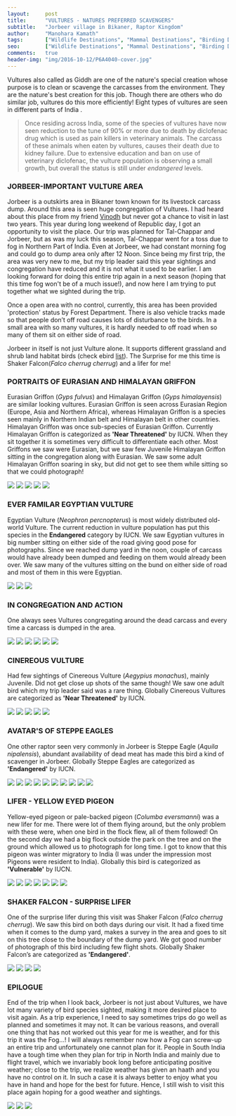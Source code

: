 ```yaml
---
layout:     post
title:      "VULTURES - NATURES PREFERRED SCAVENGERS"
subtitle:   "Jorbeer village in Bikaner, Raptor Kingdom"
author:     "Manohara Kamath"
tags:       ["Wildlife Destinations", "Mammal Destinations", "Birding Destinations", "Raptors"]
seo:		["Wildlife Destinations", "Mammal Destinations", "Birding Destinations", "Raptors"]
comments:   true
header-img: "img/2016-10-12/P6A4040-cover.jpg"
---
```



<p>
Vultures also called as Giddh are one of the nature's special creation whose purpose is to clean or scavenge the carcasses from the environment. They are the nature's best creation for this job. Though there are others who do similar job, vultures do this more efficiently! Eight types of vultures are seen in different parts of India . 
</p>

<blockquote>
Once residing across India, some of the species of vultures have now seen reduction to the tune of 90% or more due to death by diclofenac drug which is used as pain killers in veterinary animals. The carcass of these animals when eaten by vultures, causes their death due to kidney failure. Due to extensive education and ban on use of veterinary diclofenac, the vulture population is observing a small growth, but overall the status is still under <em>endangered</em> levels.
</blockquote>

<h3>
JORBEER-IMPORTANT VULTURE AREA
</h3>

<p>
Jorbeer is a outskirts area in Bikaner town known for its livestock carcass dump. Around this area is seen huge congregation of Vultures. I had heard about this place from my friend <a href="http://recitals.wilderhood.com/authors/Vinodh%20Ve/" target="_blank">Vinodh</a> but never got a chance to visit in last two years. This year during long weekend of Republic day, I got an opportunity to visit the place. Our trip was planned for Tal-Chappar and Jorbeer, but as was my luck this season, Tal-Chappar went for a toss due to fog in Northern Part of India. Even at Jorbeer, we had constant morning fog and could go to dump area only after 12 Noon. Since being my first trip, the area was very new to me, but my trip leader said this year sightings and congregation have reduced and it is not what it used to be earlier. I am looking forward for doing this entire trip again in a next season (hoping that this time fog won't be of a much issue!), and now here I am trying to put together what we sighted during the trip.
</p>

<p>
Once a open area with no control, currently, this area has been provided 'protection' status by Forest Department. There is also vehicle tracks made so that people don’t off road causes lots of disturbance to the birds. In a small area with so many vultures, it is hardly needed to off road when so many of them sit on either side of road.
</p>

<p>
Jorbeer in itself is not just Vulture alone. It supports different grassland and shrub land habitat birds (check ebird <a href="http://ebird.org/ebird/hotspot/L2615818)" target="_blank">list</a>). The Surprise for me this time is Shaker Falcon(<em>Falco cherrug cherrug</em>) and a lifer for me!
</p>

<h3>
PORTRAITS OF EURASIAN AND HIMALAYAN GRIFFON
</h3>

<p>
Eurasian Griffon (<em>Gyps fulvus</em>) and Himalayan Griffon (<em>Gyps himalayensis</em>) are similar looking vultures. Eurasian Griffon is seen across Eurasian Region (Europe, Asia and Northern Africa), whereas Himalayan Griffon is a species seen mainly in Northern Indian belt and Himalayan belt in other countries. Himalayan Griffon was once sub-species of Eurasian Griffon. Currently Himalayan Griffon is categorized as <strong>'Near Threatened'</strong> by IUCN. When they sit together it is sometimes very difficult to differentiate each other. Most Griffons we saw were Eurasian, but we saw few Juvenile Himalayan Griffon sitting in the congregation along with Eurasian. We saw some adult Himalayan Griffon soaring in sky, but did not get to see them while sitting so that we could photograph!
</p>

<div class="w-entity-images">
	<a class="fancybox" rel="group" href="{{ site.baseurl }}/img/2016-10-12/P6A3925.jpg"> <img class="w-customised-image-preview w-small-image-preview" src="{{ site.baseurl }}/img/2016-10-12/P6A3925.jpg"></a>
	<a class="fancybox" rel="group" href="{{ site.baseurl }}/img/2016-10-12/P6A3566.jpg"> <img class="w-customised-image-preview w-small-image-preview" src="{{ site.baseurl }}/img/2016-10-12/P6A3566.jpg"></a>
	<a class="fancybox" rel="group" href="{{ site.baseurl }}/img/2016-10-12/P6A4065.jpg"> <img class="w-customised-image-preview w-small-image-preview" src="{{ site.baseurl }}/img/2016-10-12/P6A4065.jpg"></a>
	<a class="fancybox" rel="group" href="{{ site.baseurl }}/img/2016-10-12/P6A4071.jpg"> <img class="w-customised-image-preview w-small-image-preview" src="{{ site.baseurl }}/img/2016-10-12/P6A4071.jpg"></a>
	<a class="fancybox" rel="group" href="{{ site.baseurl }}/img/2016-10-12/P6A4086.jpg"> <img class="w-customised-image-preview w-small-image-preview" src="{{ site.baseurl }}/img/2016-10-12/P6A4086.jpg"></a>
</div>

<h3>EVER FAMILAR EGYPTIAN VULTURE</h3>

<p>
Egyptian Vulture (<em>Neophron percnopterus</em>) is most widely distributed old-world Vulture. The current reduction in vulture population has put this species in the <strong>Endangered</strong> category by IUCN. We saw Egyptian vultures in big number sitting on either side of the road giving good pose for photographs. Since we reached dump yard in the noon, couple of carcass would have already been dumped and feeding on them would already been over. We saw many of the vultures sitting on the bund on either side of road and most of them in this were Egyptian.
</p>

<div class="w-entity-images">
	<a class="fancybox" rel="group1" href="{{ site.baseurl }}/img/2016-10-12/P6A3517.jpg"> <img class="w-customised-image-preview w-small-image-preview" src="{{ site.baseurl }}/img/2016-10-12/P6A3517.jpg"></a>
	<a class="fancybox" rel="group1" href="{{ site.baseurl }}/img/2016-10-12/P6A3524.jpg"> <img class="w-customised-image-preview w-small-image-preview" src="{{ site.baseurl }}/img/2016-10-12/P6A3524.jpg"></a>
	<a class="fancybox" rel="group1" href="{{ site.baseurl }}/img/2016-10-12/P6A4279.jpg"> <img class="w-customised-image-preview w-small-image-preview" src="{{ site.baseurl }}/img/2016-10-12/P6A4279.jpg"></a>
</div>

<h3>IN CONGREGATION AND ACTION</h3>

<p>
One always sees Vultures congregating around the dead carcass and every time a carcass is dumped in the area.
</p>

<div class="w-entity-images">
	<a class="fancybox" rel="group2" href="{{ site.baseurl }}/img/2016-10-12/P6A4040-cover.jpg"> <img class="w-customised-image-preview w-small-image-preview" src="{{ site.baseurl }}/img/2016-10-12/P6A4040-cover.jpg"></a>
	<a class="fancybox" rel="group2" href="{{ site.baseurl }}/img/2016-10-12/P6A4040.jpg"> <img class="w-customised-image-preview w-small-image-preview" src="{{ site.baseurl }}/img/2016-10-12/P6A4040.jpg"></a>
	<a class="fancybox" rel="group2" href="{{ site.baseurl }}/img/2016-10-12/P6A4056.jpg"> <img class="w-customised-image-preview w-small-image-preview" src="{{ site.baseurl }}/img/2016-10-12/P6A4056.jpg"></a>
	<a class="fancybox" rel="group2" href="{{ site.baseurl }}/img/2016-10-12/P6A4065.jpg"> <img class="w-customised-image-preview w-small-image-preview" src="{{ site.baseurl }}/img/2016-10-12/P6A4065.jpg"></a>
	<a class="fancybox" rel="group2" href="{{ site.baseurl }}/img/2016-10-12/P6A4071.jpg"> <img class="w-customised-image-preview w-small-image-preview" src="{{ site.baseurl }}/img/2016-10-12/P6A4071.jpg"></a>
	<a class="fancybox" rel="group2" href="{{ site.baseurl }}/img/2016-10-12/P6A4081.jpg"> <img class="w-customised-image-preview w-small-image-preview" src="{{ site.baseurl }}/img/2016-10-12/P6A4081.jpg"></a>
</div>

<h3>CINEREOUS VULTURE</h3>

<p>
Had few sightings of Cinereous Vulture (<em>Aegypius monachus</em>), mainly Juvenile. Did not get close up shots of the same though! We saw one adult bird which my trip leader said was a rare thing. Globally Cinereous Vultures are categorized as <strong>'Near Threatened'</strong> by IUCN.
</p>

<div class="w-entity-images">
	<a class="fancybox" rel="group3" href="{{ site.baseurl }}/img/2016-10-12/P6A4799.jpg"> <img class="w-customised-image-preview w-small-image-preview" src="{{ site.baseurl }}/img/2016-10-12/P6A4799.jpg"></a>
	<a class="fancybox" rel="group3" href="{{ site.baseurl }}/img/2016-10-12/P6A4825.jpg"> <img class="w-customised-image-preview w-small-image-preview" src="{{ site.baseurl }}/img/2016-10-12/P6A4825.jpg"></a>
	<a class="fancybox" rel="group3" href="{{ site.baseurl }}/img/2016-10-12/P6A4836.jpg"> <img class="w-customised-image-preview w-small-image-preview" src="{{ site.baseurl }}/img/2016-10-12/P6A4836.jpg"></a>
	<a class="fancybox" rel="group3" href="{{ site.baseurl }}/img/2016-10-12/P6A4847.jpg"> <img class="w-customised-image-preview w-small-image-preview" src="{{ site.baseurl }}/img/2016-10-12/P6A4847.jpg"></a>
	<a class="fancybox" rel="group3" href="{{ site.baseurl }}/img/2016-10-12/P6A4854.jpg"> <img class="w-customised-image-preview w-small-image-preview" src="{{ site.baseurl }}/img/2016-10-12/P6A4854.jpg"></a>
</div>

<h3>AVATAR'S OF STEPPE EAGLES</h3>

<p>
One other raptor seen very commonly in Jorbeer is Steppe Eagle (<em>Aquila nipalensis</em>), abundant availability of dead meat has made this bird a kind of scavenger in Jorbeer. Globally Steppe Eagles are categorized as <strong>'Endangered'</strong> by IUCN.
</p>

<div class="w-entity-images">
	<a class="fancybox" rel="group4" href="{{ site.baseurl }}/img/2016-10-12/P6A4110.jpg"> <img class="w-customised-image-preview w-small-image-preview" src="{{ site.baseurl }}/img/2016-10-12/P6A4110.jpg"></a>
	<a class="fancybox" rel="group4" href="{{ site.baseurl }}/img/2016-10-12/P6A4229.jpg"> <img class="w-customised-image-preview w-small-image-preview" src="{{ site.baseurl }}/img/2016-10-12/P6A4229.jpg"></a>
	<a class="fancybox" rel="group4" href="{{ site.baseurl }}/img/2016-10-12/P6A4285.jpg"> <img class="w-customised-image-preview w-small-image-preview" src="{{ site.baseurl }}/img/2016-10-12/P6A4285.jpg"></a>
	<a class="fancybox" rel="group4" href="{{ site.baseurl }}/img/2016-10-12/19.jpg"> <img class="w-customised-image-preview w-small-image-preview" src="{{ site.baseurl }}/img/2016-10-12/19.jpg"></a>
	<a class="fancybox" rel="group4" href="{{ site.baseurl }}/img/2016-10-12/20.jpg"> <img class="w-customised-image-preview w-small-image-preview" src="{{ site.baseurl }}/img/2016-10-12/20.jpg"></a>
	<a class="fancybox" rel="group4" href="{{ site.baseurl }}/img/2016-10-12/21.jpg"> <img class="w-customised-image-preview w-small-image-preview" src="{{ site.baseurl }}/img/2016-10-12/21.jpg"></a>
	<a class="fancybox" rel="group4" href="{{ site.baseurl }}/img/2016-10-12/22.jpg"> <img class="w-customised-image-preview w-small-image-preview" src="{{ site.baseurl }}/img/2016-10-12/22.jpg"></a>
	<a class="fancybox" rel="group4" href="{{ site.baseurl }}/img/2016-10-12/23.jpg"> <img class="w-customised-image-preview w-small-image-preview" src="{{ site.baseurl }}/img/2016-10-12/23.jpg"></a>
	<a class="fancybox" rel="group4" href="{{ site.baseurl }}/img/2016-10-12/24.jpg"> <img class="w-customised-image-preview w-small-image-preview" src="{{ site.baseurl }}/img/2016-10-12/24.jpg"></a>
	<a class="fancybox" rel="group4" href="{{ site.baseurl }}/img/2016-10-12/25.jpg"> <img class="w-customised-image-preview w-small-image-preview" src="{{ site.baseurl }}/img/2016-10-12/25.jpg"></a>
</div>

<h3>LIFER - YELLOW EYED PIGEON</h3>

<p>
Yellow-eyed pigeon or pale-backed pigeon (<em>Columba eversmanni</em>) was a new lifer for me. There were lot of them flying around, but the only problem with these were, when one bird in the flock flew, all of them followed! On the second day we had a big flock outside the park on the tree and on the ground which allowed us to photograph for long time. I got to know that this pigeon was winter migratory to India (I was under the impression most Pigeons were resident to India). Globally this bird is categorized as <strong>'Vulnerable'</strong> by IUCN.
</p>

<div class="w-entity-images">
	<a class="fancybox" rel="group5" href="{{ site.baseurl }}/img/2016-10-12/26.jpg"> <img class="w-customised-image-preview w-small-image-preview" src="{{ site.baseurl }}/img/2016-10-12/26.jpg"></a>
	<a class="fancybox" rel="group5" href="{{ site.baseurl }}/img/2016-10-12/27.jpg"> <img class="w-customised-image-preview w-small-image-preview" src="{{ site.baseurl }}/img/2016-10-12/27.jpg"></a>
	<a class="fancybox" rel="group5" href="{{ site.baseurl }}/img/2016-10-12/28.jpg"> <img class="w-customised-image-preview w-small-image-preview" src="{{ site.baseurl }}/img/2016-10-12/28.jpg"></a>
	<a class="fancybox" rel="group5" href="{{ site.baseurl }}/img/2016-10-12/29.jpg"> <img class="w-customised-image-preview w-small-image-preview" src="{{ site.baseurl }}/img/2016-10-12/29.jpg"></a>
	<a class="fancybox" rel="group5" href="{{ site.baseurl }}/img/2016-10-12/30.jpg"> <img class="w-customised-image-preview w-small-image-preview" src="{{ site.baseurl }}/img/2016-10-12/30.jpg"></a>
	<a class="fancybox" rel="group5" href="{{ site.baseurl }}/img/2016-10-12/31.jpg"> <img class="w-customised-image-preview w-small-image-preview" src="{{ site.baseurl }}/img/2016-10-12/31.jpg"></a>
	<a class="fancybox" rel="group5" href="{{ site.baseurl }}/img/2016-10-12/32.jpg"> <img class="w-customised-image-preview w-small-image-preview" src="{{ site.baseurl }}/img/2016-10-12/32.jpg"></a>
</div>

<h3>SHAKER FALCON - SURPRISE LIFER</h3>

<p>
One of the surprise lifer during this visit was Shaker Falcon (<em>Falco cherrug cherrug</em>). We saw this bird on both days during our visit. It had a fixed time when it comes to the dump yard, makes a survey in the area and goes to sit on this tree close to the boundary of the dump yard. We got good number of photograph of this bird including few flight shots. Globally Shaker Falcon’s are categorized as <strong>'Endangered'</strong>.
</p>

<div class="w-entity-images">
	<a class="fancybox" rel="group6" href="{{ site.baseurl }}/img/2016-10-12/33.jpg"> <img class="w-customised-image-preview w-small-image-preview" src="{{ site.baseurl }}/img/2016-10-12/33.jpg"></a>
	<a class="fancybox" rel="group6" href="{{ site.baseurl }}/img/2016-10-12/34.jpg"> <img class="w-customised-image-preview w-small-image-preview" src="{{ site.baseurl }}/img/2016-10-12/34.jpg"></a>
	<a class="fancybox" rel="group6" href="{{ site.baseurl }}/img/2016-10-12/35.jpg"> <img class="w-customised-image-preview w-small-image-preview" src="{{ site.baseurl }}/img/2016-10-12/35.jpg"></a>
	<a class="fancybox" rel="group6" href="{{ site.baseurl }}/img/2016-10-12/36.jpg"> <img class="w-customised-image-preview w-small-image-preview" src="{{ site.baseurl }}/img/2016-10-12/36.jpg"></a>
</div>

<h3>EPILOGUE</h3>

<p>
End of the trip when I look back, Jorbeer is not just about Vultures, we have lot many variety of bird species sighted, making it more desired place to visit again. As a trip experience, I need to say sometimes trips do go well as planned and sometimes it may not. It can be various reasons, and overall one thing that has not worked out this year for me is weather, and for this trip it was the Fog…! I will always remember now how a Fog can screw-up an entire trip and unfortunately one cannot plan for it. People in South India have a tough time when they plan for trip in North India and mainly due to flight travel, which we invariably book long before anticipating positive weather; close to the trip, we realize weather has given an haath and you have no control on it. In such a case it is always better to enjoy what you have in hand and hope for the best for future. Hence, I still wish to visit this place again hoping for a good weather and sightings.
</p>

<div class="w-entity-images">
	<a class="fancybox" rel="group7" href="{{ site.baseurl }}/img/2016-10-12/37.jpg"> <img class="w-customised-image-preview w-small-image-preview" src="{{ site.baseurl }}/img/2016-10-12/37.jpg"></a>
	<a class="fancybox" rel="group7" href="{{ site.baseurl }}/img/2016-10-12/38.jpg"> <img class="w-customised-image-preview w-small-image-preview" src="{{ site.baseurl }}/img/2016-10-12/38.jpg"></a>
	<a class="fancybox" rel="group7" href="{{ site.baseurl }}/img/2016-10-12/39.jpg"> <img class="w-customised-image-preview w-small-image-preview" src="{{ site.baseurl }}/img/2016-10-12/39.jpg"></a>
</div>
